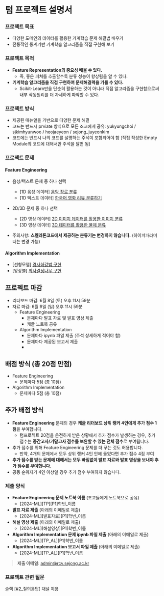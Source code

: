 # 텀 프로젝트 설명서
### 프로젝트 목표
- 다양한 도메인의 데이터를 활용한 기계학습 문제 해결법 배우기
- 전통적인 통계기반 기계학습 알고리즘을 직접 구현해 보기

### 프로젝트 목적
- **Feature Representation의 중요성 배울 수 있다.**
  - 즉, 좋은 피쳐를 추출할수록 분류 성능이 향상됨을 알 수 있다.
- **기계학습 알고리즘을 직접 구현하여 문제해결력을 기를 수 있다.**
  - Scikit-Learn만을 단순히 활용하는 것이 아니라 직접 알고리즘을 구현함으로써 내부 작동원리를 더 자세하게 파악할 수 있다.
### 프로젝트 방식
- 제공된 매뉴얼을 기반으로 다양한 문제 해결
- 코드는 반드시 prviate 방식으로 모든 조교에게 공유: yukyungchoi / sjkimhyunwoo / heojaeyeon / sejong_juyeonkim
- 코드에는 반드시 나의 코드를 설명하는 주석이 포함되어야 함 (직접 작성한 Empty Module의 코드에 대해서만 주석을 달면 됨)

### 프로젝트 문제
#### Feature Engineering 
- 음성/텍스트 문제 중 하나 선택
    - [1D 음성 데이터]    [음악 장르 분류]()
    - [1D 텍스트 데이터]  [한국어 영화 리뷰 분류하기]()

- 2D/3D 문제 중 하나 선택
    - [2D 영상 데이터]    [2D 이미지 데이터를 활용한 이미지 분류]()
    - [3D 영상 데이터]    [3D 데이터를 활용한 물체 분류]()
- 주의사항: **스켈레톤코드에서 제공하는 분류기는 변경하지 않습니다.** (하이퍼파라미터는 변경 가능)
#### Algorithm Implementation
- [선형모델] [경사하강법 구현]()
- [앙상블] [의사결정나무 구현]()
 
## 프로젝트 마감
- 리더보드 마감: 6월 8일 (토) 오후 11시 59분 
- 자료 마감: 6월 9일 (일) 오후 11시 59분 
  - Feature Engineering 
      - 문제마다 발표 자료 및 발표 영상 제출
      - 캐글 노트북 공유
   - Algorithm Implementation
      - 문제마다 ipynb 파일 제출 (주석 상세하게 적어야 함)
      - 문제마다 제공된 보고서 제출
      - 
## 배점 방식 (총 20점 만점)
- Feature Engineering 
    - 문제마다 5점 (총 10점)
 - Algorithm Implementation
    - 문제마다 5점 (총 10점)
  
## 추가 배점 방식
- **Feature Engineering** 문제의 경우 **캐글 리더보드 상위 랭커 4인에게 추가 점수 1점**을 부여합니다.
    - 텀프로젝트 20점을 온전하게 받은 상황에서 추가 점수가 발생하는 경우, 추가 점수는 **중간고사/기말고사 점수를 보완할 수 있는 전체 점수**로 부여됩니다.
- 추가 점수를 위해 Feature Engineering 문제를 더 푸는 것도 허용합니다.
    - 만약, 4개의 문제에서 모두 상위 랭커 4인 안에 들었다면 추가 점수 4점 부여
- **추가 점수를 받는 문제에 대해서는 모두 빠짐없이 발표 자료와 발표 영상을 보내야 추가 점수를 부여합니다.**
- 공동 순위자가 4인 이상일 경우 추가 점수 부여하지 않습니다.

### 제출 양식
- **Feature Engineering 문제 노트북 이름** (조교들에게 노트북으로 공유)
    - [2024-ML][TP][P1]학번_이름
- **발표 자료 제출** (아래의 이메일로 제출)
    - [2024-ML][발표자료][P1]학번_이름
- **해설 영상 제출** (아래의 이메일로 제출)
    - [2024-ML][해설영상][P1]학번_이름
- **Algorithm Implementation 문제 ipynb 파일 제출** (아래의 이메일로 제출)
    - [2024-ML][TP_AL][P1]학번_이름
- **Algorithm Implementation 보고서 파일 제출** (아래의 이메일로 제출)
    - [2024-ML][TP_AL][P1]학번_이름
 
> **제출 이메일**: admin@rcv.sejong.ac.kr
  
### 프로젝트 관련 질문
슬랙 [#2_질의응답] 채널 이용
